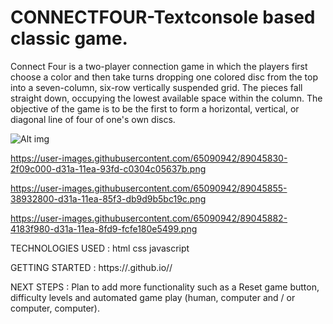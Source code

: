 # CONNECTFOUR-Textconsole based classic game.

Connect Four is a two-player connection game in which the players first choose a color and then take turns dropping one colored disc from the top into a seven-column, six-row vertically suspended grid. The pieces fall straight down, occupying the lowest available space within the column. The objective of the game is to be the first to form a horizontal, vertical, or diagonal line of four of one's own discs.

![Alt img](https://user-images.githubusercontent.com/65090942/89045800-20230d80-d31a-11ea-846d-c73ebee9533a.png)

https://user-images.githubusercontent.com/65090942/89045830-2f09c000-d31a-11ea-93fd-c0304c05637b.png

https://user-images.githubusercontent.com/65090942/89045855-38932800-d31a-11ea-85f3-db9d9b5bc19c.png

https://user-images.githubusercontent.com/65090942/89045882-4183f980-d31a-11ea-8fd9-fcfe180e5499.png

TECHNOLOGIES USED :
html
css
javascript

GETTING STARTED :
https://<uyi247>.github.io/<connectfourgame>/

NEXT STEPS : Plan to add more functionality such as a Reset game button, difficulty levels and automated game play (human, computer and / or computer, computer).
